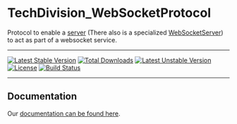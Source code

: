 TechDivision_WebSocketProtocol
=================
Protocol to enable a [server](<https://github.com/techdivision/TechDivision_Server>) (There also is a specialized [WebSocketServer](<https://github.com/techdivision/TechDivision_WebSocketServer>)) to act as part of a websocket service.
____________________________________________
[![Latest Stable Version](https://poser.pugx.org/techdivision/websocketprotocol/v/stable.png)](https://packagist.org/packages/techdivision/websocketprotocol) [![Total Downloads](https://poser.pugx.org/techdivision/websocketprotocol/downloads.png)](https://packagist.org/packages/techdivision/websocketprotocol) [![Latest Unstable Version](https://poser.pugx.org/techdivision/websocketprotocol/v/unstable.png)](https://packagist.org/packages/techdivision/websocketprotocol) [![License](https://poser.pugx.org/techdivision/websocketprotocol/license.png)](https://packagist.org/packages/techdivision/websocketprotocol) [![Build Status](https://travis-ci.org/techdivision/TechDivision_WebSocketProtocol.png)](https://travis-ci.org/techdivision/TechDivision_WebSocketProtocol)
____________________________________________

## Documentation
Our [documentation can be found here](<https://github.com/techdivision/TechDivision_AppserverDocumentation/blob/master/docs/components/protocols/websocketprotocol.md>).